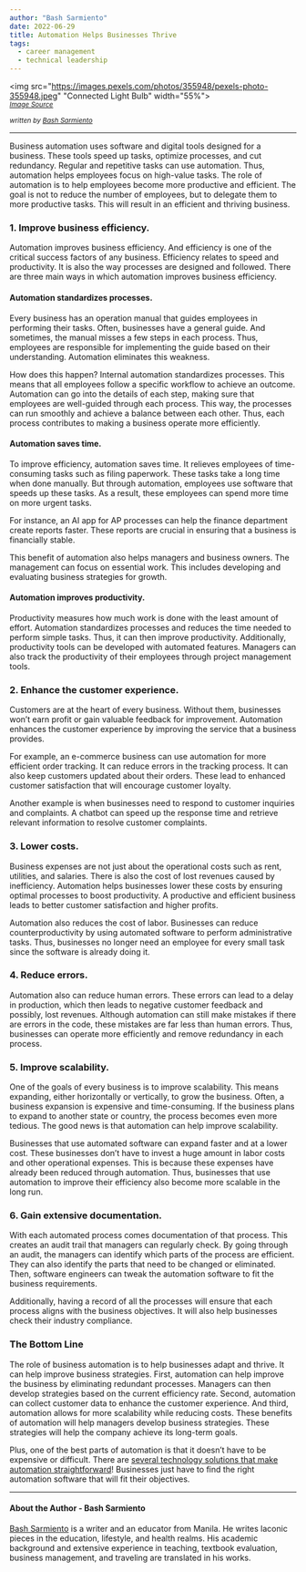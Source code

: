 ```yaml
---
author: "Bash Sarmiento"
date: 2022-06-29
title: Automation Helps Businesses Thrive
tags:
  - career management
  - technical leadership
---
```

<img src="https://images.pexels.com/photos/355948/pexels-photo-355948.jpeg" "Connected Light Bulb" width="55%"><br>
<sub><i><a href="https://images.pexels.com/photos/355948/pexels-photo-355948.jpeg" target=_>Image Source</a></i></sub>

<sub><i>written by <a href="https://ph.linkedin.com/in/ringwald-rommel-p-sarmiento-ii-69270413a" target="_">Bash Sarmiento</a></i></sub>
<hr>

Business automation uses software and digital tools designed for a business. These tools speed up tasks, optimize processes, and cut redundancy. Regular and repetitive tasks can use automation. Thus, automation helps employees focus on high-value tasks. The role of automation is to help employees become more productive and efficient. The goal is not to reduce the number of employees, but to delegate them to more productive tasks. This will result in an efficient and thriving business.

### 1. Improve business efficiency.
Automation improves business efficiency. And efficiency is one of the critical success factors of any business. Efficiency relates to speed and productivity. It is also the way processes are designed and followed. There are three main ways in which automation improves business efficiency.

#### Automation standardizes processes.
Every business has an operation manual that guides employees in performing their tasks. Often, businesses have a general guide. And sometimes, the manual misses a few steps in each process. Thus, employees are responsible for implementing the guide based on their understanding. Automation eliminates this weakness.

How does this happen? Internal automation standardizes processes. This means that all employees follow a specific workflow to achieve an outcome. Automation can go into the details of each step, making sure that employees are well-guided through each process. This way, the processes can run smoothly and achieve a balance between each other. Thus, each process contributes to making a business operate more efficiently.

#### Automation saves time.
To improve efficiency, automation saves time. It relieves employees of time-consuming tasks such as filing paperwork. These tasks take a long time when done manually. But through automation, employees use software that speeds up these tasks. As a result, these employees can spend more time on more urgent tasks. 

For instance, an AI app for AP processes can help the finance department create reports faster. These reports are crucial in ensuring that a business is financially stable.

This benefit of automation also helps managers and business owners. The management can focus on essential work. This includes developing and evaluating business strategies for growth.

#### Automation improves productivity.
Productivity measures how much work is done with the least amount of effort. Automation standardizes processes and reduces the time needed to perform simple tasks. Thus, it can then improve productivity. Additionally, productivity tools can be developed with automated features. Managers can also track the productivity of their employees through project management tools.

### 2. Enhance the customer experience.
Customers are at the heart of every business. Without them, businesses won’t earn profit or gain valuable feedback for improvement. Automation enhances the customer experience by improving the service that a business provides. 

For example, an e-commerce business can use automation for more efficient order tracking. It can reduce errors in the tracking process. It can also keep customers updated about their orders. These lead to enhanced customer satisfaction that will encourage customer loyalty. 

Another example is when businesses need to respond to customer inquiries and complaints. A chatbot can speed up the response time and retrieve relevant information to resolve customer complaints.

### 3. Lower costs.
Business expenses are not just about the operational costs such as rent, utilities, and salaries. There is also the cost of lost revenues caused by inefficiency. Automation helps businesses lower these costs by ensuring optimal processes to boost productivity. A productive and efficient business leads to better customer satisfaction and higher profits.

Automation also reduces the cost of labor. Businesses can reduce counterproductivity by using automated software to perform administrative tasks. Thus, businesses no longer need an employee for every small task since the software is already doing it.

### 4. Reduce errors.
Automation also can reduce human errors. These errors can lead to a delay in production, which then leads to negative customer feedback and possibly, lost revenues. Although automation can still make mistakes if there are errors in the code, these mistakes are far less than human errors. Thus, businesses can operate more efficiently and remove redundancy in each process.

### 5. Improve scalability.
One of the goals of every business is to improve scalability. This means expanding, either horizontally or vertically, to grow the business. Often, a business expansion is expensive and time-consuming. If the business plans to expand to another state or country, the process becomes even more tedious. The good news is that automation can help improve scalability.

Businesses that use automated software can expand faster and at a lower cost. These businesses don’t have to invest a huge amount in labor costs and other operational expenses. This is because these expenses have already been reduced through automation. Thus, businesses that use automation to improve their efficiency also become more scalable in the long run.

### 6. Gain extensive documentation.
With each automated process comes documentation of that process. This creates an audit trail that managers can regularly check. By going through an audit, the managers can identify which parts of the process are efficient. They can also identify the parts that need to be changed or eliminated. Then, software engineers can tweak the automation software to fit the business requirements. 

Additionally, having a record of all the processes will ensure that each process aligns with the business objectives. It will also help businesses check their industry compliance.

### The Bottom Line
The role of business automation is to help businesses adapt and thrive. It can help improve business strategies. First, automation can help improve the business by eliminating redundant processes. Managers can then develop strategies based on the current efficiency rate. Second, automation can collect customer data to enhance the customer experience. And third, automation allows for more scalability while reducing costs. These benefits of automation will help managers develop business strategies. These strategies will help the company achieve its long-term goals.

Plus, one of the best parts of automation is that it doesn’t have to be expensive or difficult. There are <a href="https://www.leapwork.com/test-automation" target=_>several technology solutions that make automation straightforward</a>! Businesses just have to find the right automation software that will fit their objectives. 

<hr>
<h4>About the Author - Bash Sarmiento</h4>

<a href="https://ph.linkedin.com/in/ringwald-rommel-p-sarmiento-ii-69270413a" target="_">Bash Sarmiento</a> is a writer and an educator from Manila. He writes laconic pieces in the education, lifestyle, and health realms. His academic background and extensive experience in teaching, textbook evaluation, business management, and traveling are translated in his works.